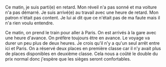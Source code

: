 Ce matin, je suis parti(e) en retard.
Mon réveil n'a pas sonné et ma voiture n'a pas démarré.
Je suis arrivé(e) au travail avec une heure de retard. Mon patron n'était pas content. 
Je lui ai dit que ce n'était pas de ma faute mais il n'a rien voulu entendre.

Ce matin, on prend le train pour aller à Paris. On est arrivés à la gare avec une heure d'avance. On préfère toujours être en avance. Le voyage va durer un peu plus de deux heures. Je crois qu'il n'y a qu'un seul arrêt entre ici et Paris. On a réservé deux places en première classe car il n'y avait plus de places disponibles en deuxième classe. Cela nous a coûté le double du prix normal donc j'espère que les sièges seront confortables.
